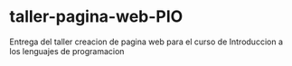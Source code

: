 # taller-pagina-web-PIO
Entrega del taller creacion de pagina web para el curso de Introduccion a los lenguajes de programacion
